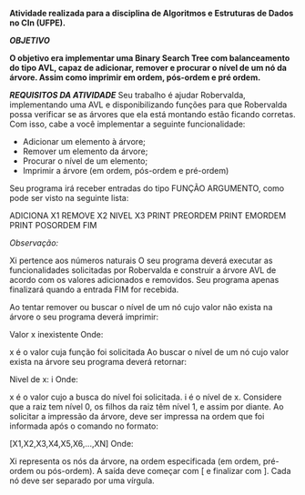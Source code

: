 **Atividade realizada para a disciplina de Algoritmos e Estruturas de Dados no CIn (UFPE).**

***OBJETIVO***

**O objetivo era implementar uma Binary Search Tree com balanceamento do tipo AVL,
capaz de adicionar, remover e procurar o nível de um nó da árvore. Assim como imprimir
em ordem, pós-ordem e pré ordem.**

***REQUISITOS DA ATIVIDADE***
Seu trabalho é ajudar Robervalda, implementando uma AVL e disponibilizando funções para que Robervalda possa verificar se as árvores que ela está montando estão ficando corretas. Com isso, cabe a você implementar a seguinte funcionalidade:

- Adicionar um elemento à árvore;
- Remover um elemento da árvore;
- Procurar o nível de um elemento;
- Imprimir a árvore (em ordem, pós-ordem e pré-ordem)

Seu programa irá receber entradas do tipo FUNÇÃO ARGUMENTO, como pode ser visto na seguinte lista:

ADICIONA X1
REMOVE X2
NIVEL X3
PRINT PREORDEM
PRINT EMORDEM
PRINT POSORDEM
FIM

*Observação:*

Xi pertence aos números naturais
O seu programa deverá executar as funcionalidades solicitadas por Robervalda e construir a árvore AVL de acordo com os valores adicionados e removidos.
Seu programa apenas finalizará quando a entrada FIM for recebida.


Ao tentar remover ou buscar o nível de um nó cujo valor não exista na árvore o seu programa deverá imprimir:

Valor x inexistente
Onde:

x é o valor cuja função foi solicitada
Ao buscar o nível de um nó cujo valor exista na árvore seu programa deverá retornar:

Nivel de x: i
Onde:

x é o valor cujo a busca do nível foi solicitada.
i é o nível de x. Considere que a raiz tem nível 0, os filhos da raiz têm nível 1, e assim por diante.
Ao solicitar a impressão da árvore, deve ser impressa na ordem que foi informada após o comando no formato:

[X1,X2,X3,X4,X5,X6,...,XN]
Onde:

Xi representa os nós da árvore, na ordem especificada (em ordem, pré-ordem ou pós-ordem).
A saída deve começar com [ e finalizar com ].
Cada nó deve ser separado por uma vírgula.
